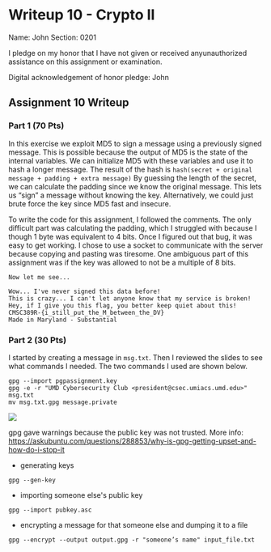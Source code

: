 Writeup 10 - Crypto II
=====

Name: John
Section: 0201

I pledge on my honor that I have not given or received anyunauthorized assistance on this assignment or examination.

Digital acknowledgement of honor pledge: John

## Assignment 10 Writeup

### Part 1 (70 Pts)

In this exercise we exploit MD5 to sign a message using a previously signed message. This is possible because the output of MD5 is the state of the internal variables. We can initialize MD5 with these variables and use it to hash a longer message. The result of the hash is ````hash(secret + original message + padding + extra message)```` By guessing the length of the secret, we can calculate the padding since we know the original message. This lets us “sign” a message without knowing the key. Alternatively, we could just brute force the key since MD5 fast and insecure.

To write the code for this assignment, I followed the comments. The only difficult part was calculating the padding, which I struggled with because I though 1 byte was equivalent to 4 bits. Once I figured out that bug, it was easy to get working. I chose to use a socket to communicate with the server because copying and pasting was tiresome. One ambiguous part of this assignment was if the key was allowed to not be a multiple of 8 bits. 
 

````
Now let me see...

Wow... I've never signed this data before!
This is crazy... I can't let anyone know that my service is broken!
Hey, if I give you this flag, you better keep quiet about this!
CMSC389R-{i_still_put_the_M_between_the_DV}
Made in Maryland - Substantial
````


### Part 2 (30 Pts)

I started by creating a message in ````msg.txt````. Then I reviewed the slides to see what commands I needed. The two commands I used are shown below. 
````
gpg --import pgpassignment.key
gpg -e -r "UMD Cybersecurity Club <president@csec.umiacs.umd.edu>" msg.txt
mv msg.txt.gpg message.private
````

![](https://i.imgur.com/jggpkzn.png)

gpg gave warnings because the public key was not trusted. More info: https://askubuntu.com/questions/288853/why-is-gpg-getting-upset-and-how-do-i-stop-it

* generating keys

````gpg --gen-key````

* importing someone else's public key

````gpg --import pubkey.asc````

* encrypting a message for that someone else and dumping it to a file

````gpg --encrypt --output output.gpg -r "someone’s name" input_file.txt````




